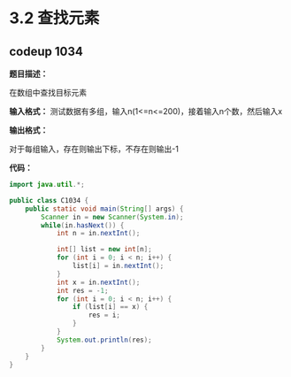 # 3.2 查找元素



## codeup 1034

**题目描述：**

在数组中查找目标元素

**输入格式：**
测试数据有多组，输入n(1<=n<=200)，接着输入n个数，然后输入x

**输出格式：**

对于每组输入，存在则输出下标，不存在则输出-1

**代码：**

```java
import java.util.*;

public class C1034 {
    public static void main(String[] args) {
        Scanner in = new Scanner(System.in);
        while(in.hasNext()) {
            int n = in.nextInt();

            int[] list = new int[n];
            for (int i = 0; i < n; i++) {
                list[i] = in.nextInt();
            }
            int x = in.nextInt();
            int res = -1;
            for (int i = 0; i < n; i++) {
                if (list[i] == x) {
                    res = i;
                }
            }
            System.out.println(res);
        }
    }
}

```





